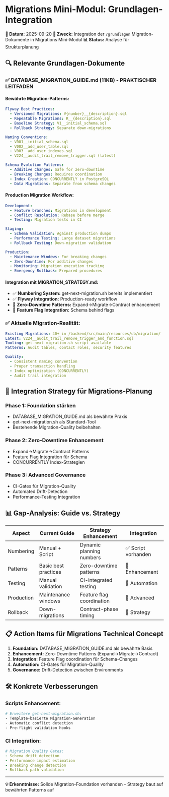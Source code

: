 # Migrations Mini-Modul: Grundlagen-Integration

**📅 Datum:** 2025-09-20
**🎯 Zweck:** Integration der `/grundlagen` Migration-Dokumente in Migrations Mini-Modul
**📊 Status:** Analyse für Strukturplanung

## 🔍 Relevante Grundlagen-Dokumente

### ✅ **DATABASE_MIGRATION_GUIDE.md (11KB) - PRAKTISCHER LEITFADEN**

#### **Bewährte Migration-Patterns:**
```yaml
Flyway Best Practices:
  - Versioned Migrations: V{number}__{description}.sql
  - Repeatable Migrations: R__{description}.sql
  - Baseline Strategy: V1__initial_schema.sql
  - Rollback Strategy: Separate down-migrations

Naming Conventions:
  - V001__initial_schema.sql
  - V002__add_user_table.sql
  - V003__add_user_indexes.sql
  - V224__audit_trail_remove_trigger.sql (latest)

Schema Evolution Patterns:
  - Additive Changes: Safe for zero-downtime
  - Breaking Changes: Requires coordination
  - Index Creation: CONCURRENTLY in PostgreSQL
  - Data Migrations: Separate from schema changes
```

#### **Production Migration Workflow:**
```yaml
Development:
  - Feature branches: Migrations in development
  - Conflict Resolution: Rebase before merge
  - Testing: Migration tests in CI

Staging:
  - Schema Validation: Against production dumps
  - Performance Testing: Large dataset migrations
  - Rollback Testing: Down-migration validation

Production:
  - Maintenance Windows: For breaking changes
  - Zero-Downtime: For additive changes
  - Monitoring: Migration execution tracking
  - Emergency Rollback: Prepared procedures
```

#### **Integration mit MIGRATION_STRATEGY.md:**
- ✅ **Numbering System:** get-next-migration.sh bereits implementiert
- ✅ **Flyway Integration:** Production-ready workflow
- 🔄 **Zero-Downtime Patterns:** Expand→Migrate→Contract enhancement
- 🔄 **Feature Flag Integration:** Schema behind flags

### ✅ **Aktuelle Migration-Realität:**
```yaml
Existing Migrations: 40+ in /backend/src/main/resources/db/migration/
Latest: V224__audit_trail_remove_trigger_and_function.sql
Tooling: get-next-migration.sh script available
Patterns: Audit tables, contact roles, security features

Quality:
  - Consistent naming convention
  - Proper transaction handling
  - Index optimization (CONCURRENTLY)
  - Audit trail integration
```

## 🎯 Integration Strategy für Migrations-Planung

### **Phase 1: Foundation stärken**
- DATABASE_MIGRATION_GUIDE.md als bewährte Praxis
- get-next-migration.sh als Standard-Tool
- Bestehende Migration-Quality beibehalten

### **Phase 2: Zero-Downtime Enhancement**
- Expand→Migrate→Contract Patterns
- Feature Flag Integration für Schema
- CONCURRENTLY Index-Strategien

### **Phase 3: Advanced Governance**
- CI-Gates für Migration-Quality
- Automated Drift-Detection
- Performance-Testing Integration

## 📊 Gap-Analysis: Guide vs. Strategy

| Aspect | Current Guide | Strategy Enhancement | Integration |
|--------|---------------|---------------------|-------------|
| Numbering | Manual + Script | Dynamic planning numbers | ✅ Script vorhanden |
| Patterns | Basic best practices | Zero-downtime patterns | 🔄 Enhancement |
| Testing | Manual validation | CI-integrated testing | 🔄 Automation |
| Production | Maintenance windows | Feature flag coordination | 🔄 Advanced |
| Rollback | Down-migrations | Contract-phase timing | 🔄 Strategy |

## 📋 Action Items für Migrations Technical Concept

1. **Foundation:** DATABASE_MIGRATION_GUIDE.md als bewährte Basis
2. **Enhancement:** Zero-Downtime Patterns (Expand→Migrate→Contract)
3. **Integration:** Feature Flag coordination für Schema-Changes
4. **Automation:** CI-Gates für Migration-Quality
5. **Governance:** Drift-Detection zwischen Environments

## 🛠️ Konkrete Verbesserungen

### **Scripts Enhancement:**
```bash
# Erweitere get-next-migration.sh:
- Template-basierte Migration-Generation
- Automatic conflict detection
- Pre-flight validation hooks
```

### **CI Integration:**
```yaml
# Migration Quality Gates:
- Schema drift detection
- Performance impact estimation
- Breaking change detection
- Rollback path validation
```

---

**💡 Erkenntnisse:** Solide Migration-Foundation vorhanden - Strategy baut auf bewährten Patterns auf